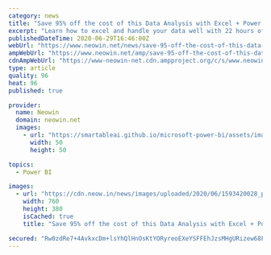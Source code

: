 ```yaml
---
category: news
title: "Save 95% off the cost of this Data Analysis with Excel + Power BI Bundle"
excerpt: "Learn how to excel and handle your data well with 22 hours of content on analysis, tables, business intelligence tools, and more with today's highlighted deal. Save $575 with Neowin Deals!"
publishedDateTime: 2020-06-29T16:46:00Z
webUrl: "https://www.neowin.net/news/save-95-off-the-cost-of-this-data-analysis-with-excel--power-bi-bundle"
ampWebUrl: "https://www.neowin.net/amp/save-95-off-the-cost-of-this-data-analysis-with-excel--power-bi-bundle/"
cdnAmpWebUrl: "https://www-neowin-net.cdn.ampproject.org/c/s/www.neowin.net/amp/save-95-off-the-cost-of-this-data-analysis-with-excel--power-bi-bundle/"
type: article
quality: 96
heat: 96
published: true

provider:
  name: Neowin
  domain: neowin.net
  images:
    - url: "https://smartableai.github.io/microsoft-power-bi/assets/images/organizations/neowin.net-50x50.jpg"
      width: 50
      height: 50

topics:
  - Power BI

images:
  - url: "https://cdn.neow.in/news/images/uploaded/2020/06/1593420028_product_40096_product_shot_wide_story.jpg"
    width: 760
    height: 380
    isCached: true
    title: "Save 95% off the cost of this Data Analysis with Excel + Power BI Bundle"

secured: "Rw0zdRe7+4AvkxcDm+lsYhQlHnOsKtYORyreoEXeYSFFEhJzsMHgURizew68FnDZFOZHeBCqjVoLmC7jkjZDp1taIQrvQ3ghF+ETJp3fuJ2Wk1L/okJUhEKFu72IQGyqKHKNbrn7gOzJ7HeSdcWRJsUFxnnhUPswteq5WAO0VONgy2ii4ke/sjtqd8vQiRDBuFCCk6cgKynkVE0AaxFPOIQBArfurANfRLSRfk/A6Up24DiHGp5sZAu4ERT/VwSeAW4Qu0yAJBXLQ0XofYjwXSFAB7byhLg4nKgIwMeJiPJDfCz2kH0aZUOpi9ULv48wPoalyxY157pBENlkWWB4dw==;XtX37uXjKOk4hTu3T2tLsQ=="
---
```


